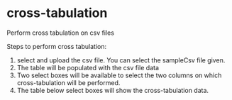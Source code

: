 cross-tabulation
================

Perform cross tabulation on csv files

Steps to perform cross tabulation:
1. select and upload the csv file. You can select the sampleCsv file given.
2. The table will be populated with the csv file data
3. Two select boxes will be available to select the two columns on which cross-tabulation will be performed.
4. The table below select boxes will show the cross-tabulation data.
